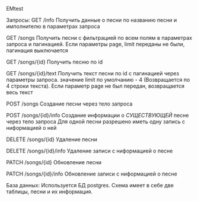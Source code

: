 EMtest

Запросы:
GET /info 
Получить данные о песни по названию песни и имполнителю в параметрах запроса

GET /songs 
Получить песни с фильтрацией по всем полям в параметрах запроса и пагинацией.
Если параметры page, limit переданы не были, пагинация выключается

GET /songs/{id}
Получить песню по id

GET /songs/{id}/text
Получить текст песни по id с пагинацией через параметры запроса.
значение limit по умолчанию - 4 (Возвращается по 4 строки текста).
Если параметр page не был передан, возвращается весь текст

POST /songs
Создание песни через тело запроса

POST /songs/{id}/info
Создание информации о _СУЩЕСТВУЮЩЕЙ_ песне через тело запроса
Для одной песни разрешено иметь одну запись с ниформацией о ней

DELETE /songs/{id}
Удаление песни

DELETE /songs/{id}/info
Удаление записи с ниформацией о песне

PATCH /songs/{id}
Обновление песни

PATCH /songs/{id}/info
Обновление записи с ниформацией о песне

База данных:
Используется БД postgres.
Схема имеет в себе две таблицы, песни и их информация.